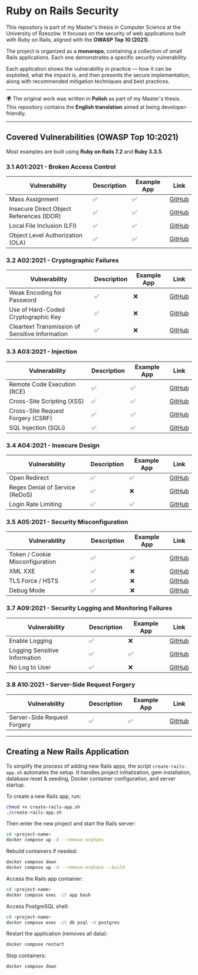 # Ruby on Rails Security

This repository is part of my Master's thesis in Computer Science at the University of Rzeszów. It focuses on the security of web applications built with Ruby on Rails, aligned with the **OWASP Top 10 (2021)**.

The project is organized as a **monorepo**, containing a collection of small Rails applications. Each one demonstrates a specific security vulnerability.

Each application shows the vulnerability in practice — how it can be exploited, what the impact is, and then presents the secure implementation, along with recommended mitigation techniques and best practices.

---

🌍 The original work was written in **Polish** as part of my Master's thesis. This repository contains the **English translation** aimed at being developer-friendly.

---

## Covered Vulnerabilities (OWASP Top 10:2021)

Most examples are built using **Ruby on Rails 7.2** and **Ruby 3.3.5**.

### 3.1 A01:2021 - Broken Access Control

| Vulnerability                            | Description | Example App | Link                                                                                                     |
| ---------------------------------------- | ----------- | ----------- | -------------------------------------------------------------------------------------------------------- |
| Mass Assignment                          | ✅           | ✅           | [GitHub](https://github.com/maciejb2k/ruby-on-rails-security/tree/main/mass-assignment)                  |
| Insecure Direct Object References (IDOR) | ✅           | ✅           | [GitHub](https://github.com/maciejb2k/ruby-on-rails-security/tree/main/insecure-direct-object-reference) |
| Local File Inclusion (LFI)               | ✅           | ✅           | [GitHub](https://github.com/maciejb2k/ruby-on-rails-security/tree/main/local-file-inclusion)             |
| Object Level Authorization (OLA)         | ✅           | ✅           | [GitHub](https://github.com/maciejb2k/ruby-on-rails-security/tree/main/object-level-authorization)       |

### 3.2 A02:2021 - Cryptographic Failures

| Vulnerability                                   | Description | Example App | Link                                                                                                                 |
| ----------------------------------------------- | ----------- | ----------- | -------------------------------------------------------------------------------------------------------------------- |
| Weak Encoding for Password                      | ✅           | ❌           | [GitHub](https://github.com/maciejb2k/ruby-on-rails-security/tree/main/weak-encoding-for-password)                   |
| Use of Hard-Coded Cryptographic Key             | ✅           | ❌           | [GitHub](https://github.com/maciejb2k/ruby-on-rails-security/tree/main/hard-coded-cryptographic-key)                 |
| Cleartext Transmission of Sensitive Information | ✅           | ❌           | [GitHub](https://github.com/maciejb2k/ruby-on-rails-security/tree/main/cleartext-transmission-sensitive-information) |

### 3.3 A03:2021 - Injection

| Vulnerability                     | Description | Example App | Link                                                                                               |
| --------------------------------- | ----------- | ----------- | -------------------------------------------------------------------------------------------------- |
| Remote Code Execution (RCE)       | ✅           | ✅           | [GitHub](https://github.com/maciejb2k/ruby-on-rails-security/tree/main/remote-code-execution)      |
| Cross-Site Scripting (XSS)        | ✅           | ✅           | [GitHub](https://github.com/maciejb2k/ruby-on-rails-security/tree/main/cross-site-scripting)       |
| Cross-Site Request Forgery (CSRF) | ✅           | ✅           | [GitHub](https://github.com/maciejb2k/ruby-on-rails-security/tree/main/cross-site-request-forgery) |
| SQL Injection (SQLi)              | ✅           | ✅           | [GitHub](https://github.com/maciejb2k/ruby-on-rails-security/tree/main/sql-injection)              |

### 3.4 A04:2021 - Insecure Design

| Vulnerability                   | Description | Example App | Link                                                                                        |
| ------------------------------- | ----------- | ----------- | ------------------------------------------------------------------------------------------- |
| Open Redirect                   | ✅           | ✅           | [GitHub](https://github.com/maciejb2k/ruby-on-rails-security/tree/main/open-redirect)       |
| Regex Denial of Service (ReDoS) | ✅           | ❌           | [GitHub](https://github.com/maciejb2k/ruby-on-rails-security/tree/main/regex-dos)           |
| Login Rate Limiting             | ✅           | ✅           | [GitHub](https://github.com/maciejb2k/ruby-on-rails-security/tree/main/login-rate-limiting) |

### 3.5 A05:2021 - Security Misconfiguration

| Vulnerability                   | Description | Example App | Link                                                                                                  |
| ------------------------------- | ----------- | ----------- | ----------------------------------------------------------------------------------------------------- |
| Token / Cookie Misconfiguration | ✅           | ✅           | [GitHub](https://github.com/maciejb2k/ruby-on-rails-security/tree/main/token-cookie-misconfiguration) |
| XML XXE                         | ✅           | ❌           | [GitHub](https://github.com/maciejb2k/ruby-on-rails-security/tree/main/xml-xxe)                       |
| TLS Force / HSTS                | ✅           | ❌           | [GitHub](https://github.com/maciejb2k/ruby-on-rails-security/tree/main/tls-force-hsts)                |
| Debug Mode                      | ✅           | ❌           | [GitHub](https://github.com/maciejb2k/ruby-on-rails-security/tree/main/debug-mode)                    |

<!-- ### 3.6 A06:2021 - Vulnerable and Outdated Components

| Vulnerability | Description | Example App | Link |
| - | - | - | - |
| Static Analysis on CI/CD on GitHub | ✅ | ✅ | - | -->

### 3.7 A09:2021 - Security Logging and Monitoring Failures

| Vulnerability                 | Description | Example App | Link                                                                                                  |
| ----------------------------- | ----------- | ----------- | ----------------------------------------------------------------------------------------------------- |
| Enable Logging                | ✅           | ❌           | [GitHub](https://github.com/maciejb2k/ruby-on-rails-security/tree/main/enable-logging)                |
| Logging Sensitive Information | ✅           | ✅           | [GitHub](https://github.com/maciejb2k/ruby-on-rails-security/tree/main/logging-sensitive-information) |
| No Log to User                | ✅           | ❌           | [GitHub](https://github.com/maciejb2k/ruby-on-rails-security/tree/main/no-log-to-user)                |

### 3.8 A10:2021 - Server-Side Request Forgery

| Vulnerability               | Description | Example App | Link                                                                                                |
| --------------------------- | ----------- | ----------- | --------------------------------------------------------------------------------------------------- |
| Server-Side Request Forgery | ✅           | ✅           | [GitHub](https://github.com/maciejb2k/ruby-on-rails-security/tree/main/server-side-request-forgery) |

---

## Creating a New Rails Application

To simplify the process of adding new Rails apps, the script `create-rails-app.sh` automates the setup. It handles project initialization, gem installation, database reset & seeding, Docker container configuration, and server startup.

To create a new Rails app, run:

```bash
chmod +x create-rails-app.sh
./create-rails-app.sh
```

Then enter the new project and start the Rails server:

```bash
cd <project-name>
docker compose up -d --remove-orphans
```

Rebuild containers if needed:

```bash
docker compose down
docker compose up -d --remove-orphans --build
```

Access the Rails app container:

```bash
cd <project-name>
docker compose exec -it app bash
```

Access PostgreSQL shell:

```bash
cd <project-name>
docker compose exec -it db psql -U postgres
```

Restart the application (removes all data):

```bash
docker compose restart
```

Stop containers:

```bash
docker compose down
```
